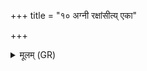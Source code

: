 +++
title = "१० अग्नी रक्षांसीत्य् एका"

+++
<details><summary>मूलम् (GR)</summary>

+++(PSK 20.54.10, PS 16.8.4 is repeated)+++अग्नी रक्षांसीत्य् एका ॥
</details>